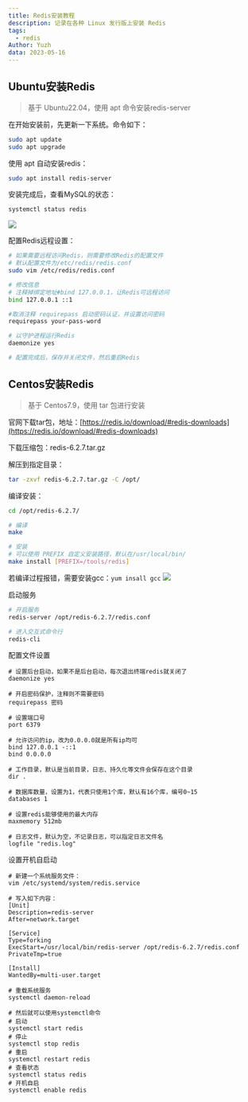 ```yaml
---
title: Redis安装教程
description: 记录在各种 Linux 发行版上安装 Redis
tags:
  - redis
Author: Yuzh
data: 2023-05-16
---
```


## Ubuntu安装Redis

>基于 Ubuntu22.04，使用 apt 命令安装redis-server

在开始安装前，先更新一下系统。命令如下：
```bash
sudo apt update
sudo apt upgrade
```

使用 apt 自动安装redis：
```bash
sudo apt install redis-server
```

安装完成后，查看MySQL的状态：
```bash
systemctl status redis
```
![](https://cdn.jsdelivr.net/gh/zyu0211/img-repository@main/blog/image-20230725163803468.png)


配置Redis远程设置：
```bash
# 如果需要远程访问Redis，则需要修改Redis的配置文件
# 默认配置文件为/etc/redis/redis.conf  
sudo vim /etc/redis/redis.conf

# 修改信息
# 注释掉绑定地址#bind 127.0.0.1，让Redis可远程访问
bind 127.0.0.1 ::1

#取消注释 requirepass 启动密码认证，并设置访问密码
requirepass your-pass-word

# 以守护进程运行Redis 
daemonize yes

# 配置完成后，保存并关闭文件，然后重启Redis
```

## Centos安装Redis

>基于 Centos7.9，使用 tar 包进行安装

官网下载tar包，地址：[https://redis.io/download/#redis-downloads](https://redis.io/download/#redis-downloads)

下载压缩包：redis-6.2.7.tar.gz

解压到指定目录：
```bash
tar -zxvf redis-6.2.7.tar.gz -C /opt/
```

编译安装：
```bash
cd /opt/redis-6.2.7/

# 编译
make

# 安装
# 可以使用 PREFIX 自定义安装路径，默认在/usr/local/bin/
make install [PREFIX=/tools/redis]
```
若编译过程报错，需要安装gcc：`yum insall gcc`
![](https://cdn.jsdelivr.net/gh/zyu0211/img-repository@main/blog/image-20230725163844541.png)

启动服务
```bash
# 开启服务
redis-server /opt/redis-6.2.7/redis.conf

# 进入交互式命令行
redis-cli
```

配置文件设置
```
# 设置后台启动，如果不是后台启动，每次退出终端redis就关闭了
daemonize yes

# 开启密码保护，注释则不需要密码
requirepass 密码

# 设置端口号
port 6379

# 允许访问的ip，改为0.0.0.0就是所有ip均可
bind 127.0.0.1 -::1
bind 0.0.0.0

# 工作目录，默认是当前目录，日志、持久化等文件会保存在这个目录
dir .

# 数据库数量，设置为1，代表只使用1个库，默认有16个库，编号0~15
databases 1

# 设置redis能够使用的最大内存
maxmemory 512mb

# 日志文件，默认为空，不记录日志，可以指定日志文件名
logfile "redis.log"
```

设置开机自启动
```
# 新建一个系统服务文件：
vim /etc/systemd/system/redis.service

# 写入如下内容：
[Unit]
Description=redis-server
After=network.target

[Service]
Type=forking
ExecStart=/usr/local/bin/redis-server /opt/redis-6.2.7/redis.conf
PrivateTmp=true

[Install]
WantedBy=multi-user.target

# 重载系统服务
systemctl daemon-reload

# 然后就可以使用systemctl命令
# 启动
systemctl start redis
# 停止
systemctl stop redis
# 重启
systemctl restart redis
# 查看状态
systemctl status redis
# 开机自启
systemctl enable redis
```